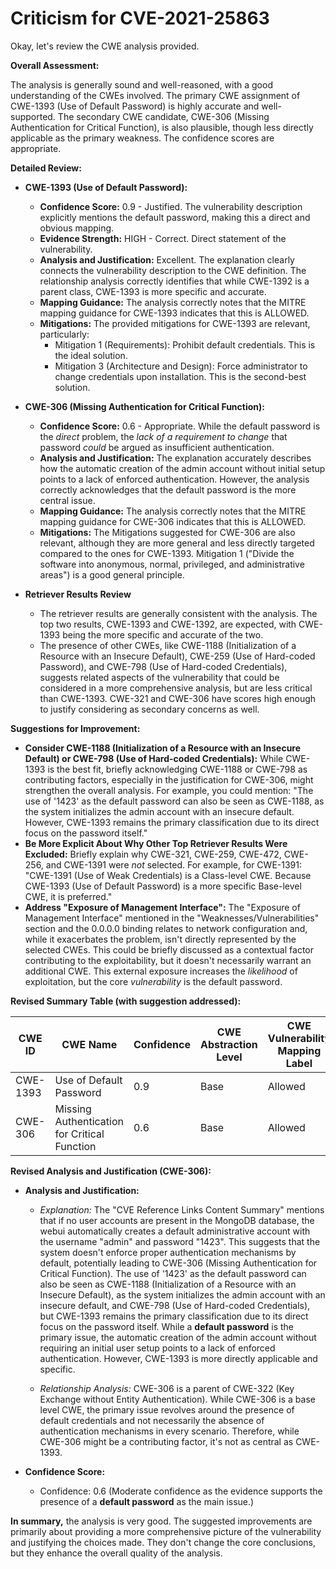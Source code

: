# Criticism for CVE-2021-25863

Okay, let's review the CWE analysis provided.

**Overall Assessment:**

The analysis is generally sound and well-reasoned, with a good understanding of the CWEs involved. The primary CWE assignment of CWE-1393 (Use of Default Password) is highly accurate and well-supported. The secondary CWE candidate, CWE-306 (Missing Authentication for Critical Function), is also plausible, though less directly applicable as the primary weakness. The confidence scores are appropriate.

**Detailed Review:**

*   **CWE-1393 (Use of Default Password):**

    *   **Confidence Score:** 0.9 - Justified. The vulnerability description explicitly mentions the default password, making this a direct and obvious mapping.
    *   **Evidence Strength:** HIGH - Correct. Direct statement of the vulnerability.
    *   **Analysis and Justification:** Excellent. The explanation clearly connects the vulnerability description to the CWE definition.  The relationship analysis correctly identifies that while CWE-1392 is a parent class, CWE-1393 is more specific and accurate.
    *   **Mapping Guidance:** The analysis correctly notes that the MITRE mapping guidance for CWE-1393 indicates that this is ALLOWED.
    *   **Mitigations:** The provided mitigations for CWE-1393 are relevant, particularly:
        *   Mitigation 1 (Requirements): Prohibit default credentials. This is the ideal solution.
        *   Mitigation 3 (Architecture and Design): Force administrator to change credentials upon installation. This is the second-best solution.

*   **CWE-306 (Missing Authentication for Critical Function):**

    *   **Confidence Score:** 0.6 - Appropriate. While the default password is the *direct* problem, the *lack of a requirement to change* that password *could* be argued as insufficient authentication.
    *   **Analysis and Justification:** The explanation accurately describes how the automatic creation of the admin account without initial setup points to a lack of enforced authentication.  However, the analysis correctly acknowledges that the default password is the more central issue.
    *   **Mapping Guidance:** The analysis correctly notes that the MITRE mapping guidance for CWE-306 indicates that this is ALLOWED.
    *   **Mitigations:** The Mitigations suggested for CWE-306 are also relevant, although they are more general and less directly targeted compared to the ones for CWE-1393. Mitigation 1 ("Divide the software into anonymous, normal, privileged, and administrative areas") is a good general principle.

*   **Retriever Results Review**

    *   The retriever results are generally consistent with the analysis.  The top two results, CWE-1393 and CWE-1392, are expected, with CWE-1393 being the more specific and accurate of the two.
    *   The presence of other CWEs, like CWE-1188 (Initialization of a Resource with an Insecure Default), CWE-259 (Use of Hard-coded Password), and CWE-798 (Use of Hard-coded Credentials), suggests related aspects of the vulnerability that could be considered in a more comprehensive analysis, but are less critical than CWE-1393. CWE-321 and CWE-306 have scores high enough to justify considering as secondary concerns as well.

**Suggestions for Improvement:**

*   **Consider CWE-1188 (Initialization of a Resource with an Insecure Default) or CWE-798 (Use of Hard-coded Credentials):** While CWE-1393 is the best fit, briefly acknowledging CWE-1188 or CWE-798 as contributing factors, especially in the justification for CWE-306, might strengthen the overall analysis. For example, you could mention: "The use of '1423' as the default password can also be seen as CWE-1188, as the system initializes the admin account with an insecure default. However, CWE-1393 remains the primary classification due to its direct focus on the password itself."
*   **Be More Explicit About Why Other Top Retriever Results Were Excluded:** Briefly explain why CWE-321, CWE-259, CWE-472, CWE-256, and CWE-1391 were *not* selected.  For example, for CWE-1391: "CWE-1391 (Use of Weak Credentials) is a Class-level CWE. Because CWE-1393 (Use of Default Password) is a more specific Base-level CWE, it is preferred."
*   **Address "Exposure of Management Interface":** The "Exposure of Management Interface" mentioned in the "Weaknesses/Vulnerabilities" section and the 0.0.0.0 binding relates to network configuration and, while it exacerbates the problem, isn't directly represented by the selected CWEs. This could be briefly discussed as a contextual factor contributing to the exploitability, but it doesn't necessarily warrant an additional CWE. This external exposure increases the *likelihood* of exploitation, but the core *vulnerability* is the default password.

**Revised Summary Table (with suggestion addressed):**

| CWE ID | CWE Name | Confidence | CWE Abstraction Level | CWE Vulnerability Mapping Label | CWE-Vulnerability Mapping Notes |
|---|---|---|---|---|---|
| CWE-1393 | Use of Default Password | 0.9 | Base | Allowed | Primary CWE |
| CWE-306 | Missing Authentication for Critical Function | 0.6 | Base | Allowed | Secondary Candidate |

**Revised Analysis and Justification (CWE-306):**

- **Analysis and Justification:**
  - *Explanation:* The "CVE Reference Links Content Summary" mentions that if no user accounts are present in the MongoDB database, the webui automatically creates a default administrative account with the username "admin" and password "1423". This suggests that the system doesn't enforce proper authentication mechanisms by default, potentially leading to CWE-306 (Missing Authentication for Critical Function). The use of '1423' as the default password can also be seen as CWE-1188 (Initialization of a Resource with an Insecure Default), as the system initializes the admin account with an insecure default, and CWE-798 (Use of Hard-coded Credentials), but CWE-1393 remains the primary classification due to its direct focus on the password itself. While a **default password** is the primary issue, the automatic creation of the admin account without requiring an initial user setup points to a lack of enforced authentication. However, CWE-1393 is more directly applicable and specific.

  - *Relationship Analysis:* CWE-306 is a parent of CWE-322 (Key Exchange without Entity Authentication). While CWE-306 is a base level CWE, the primary issue revolves around the presence of default credentials and not necessarily the absence of authentication mechanisms in every scenario. Therefore, while CWE-306 might be a contributing factor, it's not as central as CWE-1393.

- **Confidence Score:**
  - Confidence: 0.6 (Moderate confidence as the evidence supports the presence of a **default password** as the main issue.)

**In summary,** the analysis is very good. The suggested improvements are primarily about providing a more comprehensive picture of the vulnerability and justifying the choices made. They don't change the core conclusions, but they enhance the overall quality of the analysis.